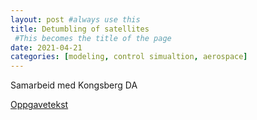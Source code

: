 ```yaml
---
layout: post #always use this
title: Detumbling of satellites
 #This becomes the title of the page
date: 2021-04-21
categories: [modeling, control simualtion, aerospace]
---
```


Samarbeid med Kongsberg DA

[Oppgavetekst](../assets/DetemblingOfSatellites.pdf)

